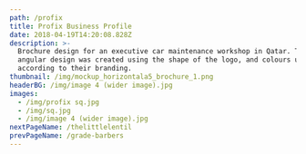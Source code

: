 ```yaml
---
path: /profix
title: Profix Business Profile
date: 2018-04-19T14:20:08.828Z
description: >-
  Brochure design for an executive car maintenance workshop in Qatar. The
  angular design was created using the shape of the logo, and colours used
  according to their branding.
thumbnail: /img/mockup_horizontala5_brochure_1.png
headerBG: /img/image 4 (wider image).jpg
images:
  - /img/profix sq.jpg
  - /img/sq.jpg
  - /img/image 4 (wider image).jpg
nextPageName: /thelittlelentil
prevPageName: /grade-barbers
---
```


